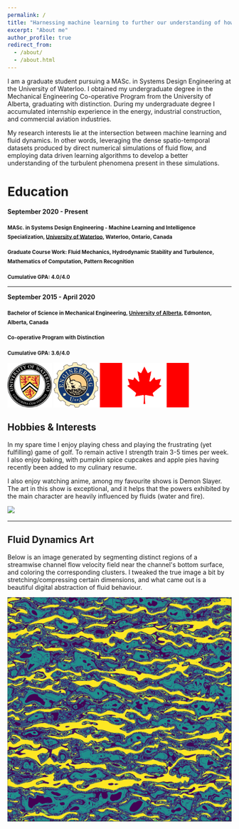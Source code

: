 ```yaml
---
permalink: /
title: "Harnessing machine learning to further our understanding of how fluids behave"
excerpt: "About me"
author_profile: true
redirect_from: 
  - /about/
  - /about.html
---
```


I am a graduate student pursuing a MASc. in Systems Design Engineering at the University of Waterloo. I obtained my undergraduate degree in the Mechanical Engineering Co-operative Program from the University of Alberta, graduating with distinction. During my undergraduate degree I accumulated internship experience in the energy, industrial construction, and commercial aviation industries.

My research interests lie at the intersection between machine learning and fluid dynamics. In other words, leveraging the dense spatio-temporal datasets produced by direct numerical simulations of fluid flow, and employing data driven learning algorithms to develop a better understanding of the turbulent phenomena present in these simulations. 


Education
======

**September 2020 - Present**

<sub> **MASc. in Systems Design Engineering - Machine Learning and Intelligence Specialization, [University of Waterloo](https://uwaterloo.ca/engineering/), Waterloo, Ontario, Canada** </sub>

<sub>**Graduate Course Work: Fluid Mechanics, Hydrodynamic Stability and Turbulence, Mathematics of Computation, Pattern Recognition**</sub>

<sub>**Cumulative GPA: 4.0/4.0**</sub>

----

**September 2015 - April 2020**

<sub>**Bachelor of Science in Mechanical Engineering, [University of Alberta](https://www.ualberta.ca/engineering/index.html), Edmonton, Alberta, Canada**</sub>

<sub>**Co-operative Program with Distinction**</sub>

<sub>**Cumulative GPA: 3.6/4.0**</sub>

<img src="/images/uwaterloo.png" alt="drawing" width="100"/>   <img src="/images/uofa.png" alt="drawing" width="100"/> <img src="/images/canada.png" alt="drawing" width="200"/>
 
Hobbies & Interests
---
In my spare time I enjoy playing chess and playing the frustrating (yet fulfilling) game of golf. To remain active I strength train 3-5 times per week. I also enjoy baking, with pumpkin spice cupcakes and apple pies having recently been added to my culinary resume. 

I also enjoy watching anime, among my favourite shows is Demon Slayer. The art in this show is exceptional, and it helps that the powers exhibited by the main character are heavily influenced by fluids (water and fire). 

<img src="/images/ds_gif.gif">

---

Fluid Dynamics Art
---
Below is an image generated by segmenting distinct regions of a streamwise channel flow velocity field near the channel's bottom surface, and coloring the corresponding clusters. I tweaked the true image a bit by stretching/compressing certain dimensions, and what came out is a beautiful digital abstraction of fluid behaviour.

<img src="/images/som_data_transform2.png">
